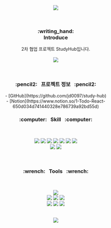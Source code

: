 <div align="center">
  <img src="https://capsule-render.vercel.app/api?type=waving&color=0:e69138,100:D2B48C&height=200&section=header&text=Study%20Hub&fontSize=90&fontColor=fff"" />
</div>
<br/>
<br/>
<div align="center">  
  <h3>
    :writing_hand: <br/>
    Introduce
  </h3>
</div> 
<div align="center"> 
 2차 협업 프로젝트 StudyHub입니다. <br/>
   <br/>
</div>

<div align="center">
 <img src=https://raw.githubusercontent.com/jd0097/study-hub/main/public/images/video.gif />
</div>
<!-- ![Wondershare_Filmora_UhF6y4V4gc](https://github.com/LSYbuilds/campingsmore/assets/130975837/1ac4efe4-153e-4a82-bad7-42e068452251) -->



<br/>
<br/>
<div align="center">
<h3>
  :pencil2:&nbsp;&nbsp;&nbsp;프로젝트 정보&nbsp;&nbsp;&nbsp;:pencil2:
</h3>
</div>

<div align="center">
  - [GitHub](https://github.com/jd0097/study-hub) <br/>
  - [Notion](https://www.notion.so/1-Todo-React-650d034d741440328e786739a92bd55d) <br/>
<!--   - [Figma] (https://www.figma.com/file/gBaoqSAs24bzZh6w4ad8tp/Untitled?type=design&node-id=0-1&mode=design&t=UrIUrZ3CI4y7xys5-0) -->
</div>

<div align="center">
  <h3>
    :computer:&nbsp;&nbsp;&nbsp;Skill&nbsp;&nbsp;&nbsp;:computer:
  </h3>
</div>
<br/>
<br/>

<div align="center">
    <img src="https://img.shields.io/badge/React-61DAFB?style=flat&logo=React&logoColor=white"/>
    <img src="https://img.shields.io/badge/css3-1572B6?style=flat&logo=css3&logoColor=white"/>
    <img src="https://img.shields.io/badge/javascript-F7DF1E?style=flat&logo=javascript&logoColor=white"/>
    <img src="https://img.shields.io/badge/React Router-CA4245?style=flat&logo=React Router&logoColor=white"/>
    <img src="https://img.shields.io/badge/sass-CC6699?style=flat&logo=sass&logoColor=white"/>
    <img src="https://img.shields.io/badge/FontAwesome-528DD7?style=flat&logo=FontAwesome&logoColor=white"/>
    <img src="https://img.shields.io/badge/Axios-5A29E4?style=flat&logo=Axios&logoColor=white"/> <br/>
    <img src="https://img.shields.io/badge/Redux-764ABC?style=flat&logo=Redux&logoColor=white"/
    <img src="https://img.shields.io/badge/ESLint-4B32C3?style=flat&logo=ESLint&logoColor=white"/>
    <img src="https://img.shields.io/badge/Prettier-F7B93E?style=flat&logo=Prettier&logoColor=white"/>

</div>
<br/>
<br/>
 
<div align="center">  
  <h3>
    :wrench:&nbsp;&nbsp;&nbsp;Tools&nbsp;&nbsp;&nbsp;:wrench:
  </h3>
</div>
<br/>
<br/>
<div align="center">
  <img src="https://img.shields.io/badge/Visual Studio Code-007ACC?style=flat&logo=visualstudiocode&logoColor=fff"/>
  <br/>
  <img src="https://img.shields.io/badge/Git-F05032?style=flat&logo=git&logoColor=fff"/>
  <img src="https://img.shields.io/badge/GitHub-181717?style=flat&logo=github&logoColor=fff"/>  
  <img src="https://img.shields.io/badge/Sourcetree-0052CC?style=flat&logo=sourcetree&logoColor=fff"/>
  <br/>
  <img src="https://img.shields.io/badge/Slack-4A154B?style=flat&logo=slack&logoColor=fff"/>
  <img src="https://img.shields.io/badge/Figma-F24E1E?style=flat&logo=slack&logoColor=fff"/>
  <img src="https://img.shields.io/badge/Notion-000000?style=flat&logo=slack&logoColor=fff"/> 
</div>
<br/>
<br/>

<div align="center">
  <img src="https://capsule-render.vercel.app/api?type=waving&color=0:e69138,100:D2B48C&height=200&section=footer" />
</div>
